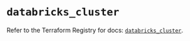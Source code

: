 # `databricks_cluster`

Refer to the Terraform Registry for docs: [`databricks_cluster`](https://registry.terraform.io/providers/databricks/databricks/1.87.1/docs/resources/cluster).
